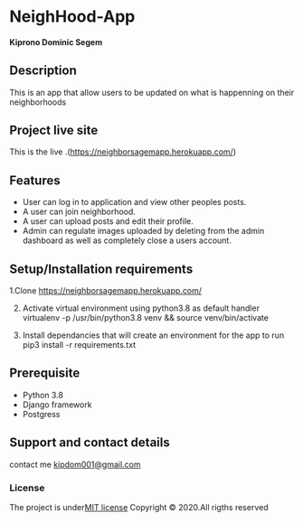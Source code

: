 # NeighHood-App
####  **Kiprono Dominic Segem**

## Description
This is an app that allow users to be updated on what is happenning on their neighborhoods

## Project live site
  This is the live .(https://neighborsagemapp.herokuapp.com/)
 
 
 
## Features
* User can log in to application and view other peoples posts.
* A user can join neighborhood.
* A user can upload posts and edit their profile.
* Admin can regulate images uploaded by deleting from the admin dashboard as well as completely close a users account.







## Setup/Installation requirements
1.Clone https://neighborsagemapp.herokuapp.com/

2. Activate virtual environment using python3.8 as default handler virtualenv -p /usr/bin/python3.8 venv && source venv/bin/activate

3. Install dependancies that will create an environment for the app to run pip3 install -r requirements.txt


## Prerequisite
* Python 3.8
* Django framework
* Postgress
## Support and contact details
contact me kipdom001@gmail.com
### License
The project is under[MIT license](LICENSE)
Copyright &copy; 2020.All rigths reserved
  
